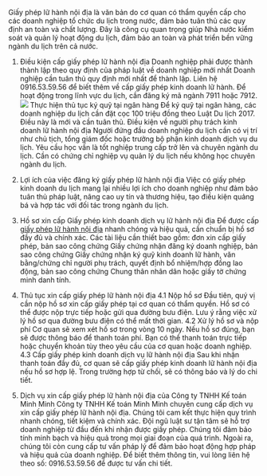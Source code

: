 Giấy phép lữ hành nội địa là văn bản do cơ quan có thẩm quyền cấp cho các doanh nghiệp tổ chức du lịch trong nước, đảm bảo tuân thủ các quy định an toàn và chất lượng. Đây là công cụ quan trọng giúp Nhà nước kiểm soát và quản lý hoạt động du lịch, đảm bảo an toàn và phát triển bền vững ngành du lịch trên cả nước.
1. Điều kiện cấp giấy phép lữ hành nội địa
Doanh nghiệp phải được thành thành lập theo quy định của pháp luật về doanh nghiệp mới nhất
Doanh nghiệp cần tuân thủ quy định mới nhất để thành lập. Liên hệ 0916.53.59.56 để biết thêm về cấp giấy phép kinh doanh lữ hành. Để hoạt động trong lĩnh vực du lịch, cần đăng ký mã ngành 7911 hoặc 7912.
![](https://dichvugiayphepkinhdoanh.com.vn/wp-content/uploads/giay-phep-lu-hanh-noi-dia.jpg)
Thực hiện thủ tục ký quỹ tại ngân hàng
Để ký quỹ tại ngân hàng, các doanh nghiệp du lịch cần đặt cọc 100 triệu đồng theo Luật Du lịch 2017. Điều này là mới và cần tuân thủ.
Điều kiện về người phụ trách kinh doanh lữ hành nội địa
Người đứng đầu doanh nghiệp du lịch cần có vị trí như chủ tịch, tổng giám đốc hoặc trưởng bộ phận kinh doanh dịch vụ du lịch. Yêu cầu học vấn là tốt nghiệp trung cấp trở lên và chuyên ngành du lịch. Cần có chứng chỉ nghiệp vụ quản lý du lịch nếu không học chuyên ngành du lịch.
2. Lợi ích của việc đăng ký giấy phép lữ hành nội địa
Việc có giấy phép kinh doanh du lịch mang lại nhiều lợi ích cho doanh nghiệp như đảm bảo tuân thủ pháp luật, nâng cao uy tín và thương hiệu, tạo điều kiện quảng bá và hợp tác với đối tác trong ngành du lịch.
3. Hồ sơ xin cấp Giấy phép kinh doanh dịch vụ lữ hành nội địa
Để được cấp [giấy phép lữ hành nội địa](https://dichvugiayphepkinhdoanh.com.vn/giay-phep-lu-hanh-noi-dia/) nhanh chóng và hiệu quả, cần chuẩn bị hồ sơ đầy đủ và chính xác. Các tài liệu cần thiết bao gồm: đơn xin cấp giấy phép, bản sao công chứng Giấy chứng nhận đăng ký doanh nghiệp, bản sao công chứng Giấy chứng nhận ký quỹ kinh doanh lữ hành, văn bằng/chứng chỉ người phụ trách, quyết định bổ nhiệm/hợp đồng lao động, bản sao công chứng Chung thân nhân dân hoặc giấy tờ chứng minh danh tính.

4. Thủ tục xin cấp giấy phép lữ hành nội địa
4.1 Nộp hồ sơ
Đầu tiên, quý vị cần nộp hồ sơ xin cấp giấy phép tại cơ quan có thẩm quyền. Hồ sơ có thể được nộp trực tiếp hoặc gửi qua đường bưu điện. Lưu ý rằng việc xử lý hồ sơ qua đường bưu điện có thể mất thời gian.
4.2 Xử lý hồ sơ và nộp phí
Cơ quan sẽ xem xét hồ sơ trong vòng 10 ngày. Nếu hồ sơ đúng, bạn sẽ được thông báo để thanh toán phí. Bạn có thể thanh toán trực tiếp hoặc chuyển khoản tùy theo yêu cầu của cơ quan hoặc doanh nghiệp.
4.3 Cấp giấy phép kinh doanh dịch vụ lữ hành nội địa
Sau khi nhận thanh toán đầy đủ, cơ quan sẽ cấp giấy phép kinh doanh lữ hành nội địa nếu hồ sơ hợp lệ. Trong trường hợp từ chối, sẽ có thông báo và lý do chi tiết.
5. Dịch vụ xin cấp giấy phép lữ hành nội địa của Công ty TNHH Kế toán Minh Minh
Công ty TNHH Kế toán Minh Minh chuyên cung cấp dịch vụ xin cấp giấy phép lữ hành nội địa. Chúng tôi cam kết thực hiện quy trình nhanh chóng, tiết kiệm và chính xác. Đội ngũ luật sư tận tâm sẽ hỗ trợ doanh nghiệp từ đầu đến khi nhận được giấy phép. Chúng tôi đảm bảo tính minh bạch và hiệu quả trong mọi giai đoạn của quá trình. Ngoài ra, chúng tôi còn cung cấp tư vấn pháp lý để đảm bảo hoạt động hợp pháp và hiệu quả của doanh nghiệp. Để biết thêm thông tin, vui lòng liên hệ theo số: 0916.53.59.56 để được tư vấn chi tiết.

